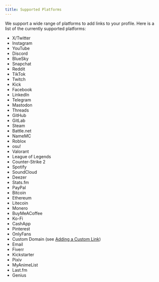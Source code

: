 ```yaml
---
title: Supported Platforms
---
```


We support a wide range of platforms to add links to your profile. Here is a list of the currently supported platforms:

* X/Twitter
* Instagram
* YouTube
* Discord
* BlueSky
* Snapchat
* Reddit
* TikTok
* Twitch
* Kick
* Facebook
* LinkedIn
* Telegram
* Mastodon
* Threads
* GitHub
* GitLab
* Steam
* Battle.net
* NameMC
* Roblox
* osu!
* Valorant
* League of Legends
* Counter-Strike 2
* Spotify
* SoundCloud
* Deezer
* Stats.fm
* PayPal
* Bitcoin
* Ethereum
* Litecoin
* Monero
* BuyMeACoffee
* Ko-Fi
* CashApp
* Pinterest
* OnlyFans
* Custom Domain (see [Adding a Custom Link](/links/adding-a-custom-link))
* Email
* Fiverr
* Kickstarter
* Pixiv
* MyAnimeList
* Last.fm
* Genius
